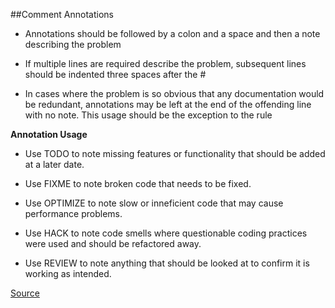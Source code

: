 ##Comment Annotations

* Annotations should be followed by a colon and a space and then a note describing the problem

* If multiple lines are required describe the problem, subsequent lines should be indented three spaces after
the #

* In cases where the problem is so obvious that any documentation would be redundant, annotations may be left at the end of the offending
line with no note. This usage should be the exception to the rule

**Annotation Usage**

* Use TODO to note missing features or functionality that should be added at a later date.

* Use FIXME to note broken code that needs to be fixed.

* Use OPTIMIZE to note slow or inneficient code that may cause performance problems.

* Use HACK to note code smells where questionable coding practices were used and should be refactored away.

* Use REVIEW to note anything that should be looked at to confirm it is working as intended.

[Source](http://www.rubydoc.info/gems/rubocop/RuboCop/Cop/Style/CommentAnnotation)
